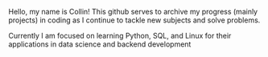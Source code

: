 Hello, my name is Collin!
This github serves to archive my progress (mainly projects) in coding as I continue to tackle new subjects and solve problems.

Currently I am focused on learning Python, SQL, and Linux for their applications in data science and backend development

